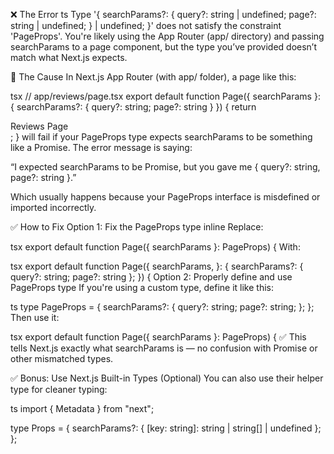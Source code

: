❌ The Error
ts
Type '{ searchParams?: { query?: string | undefined; page?: string | undefined; } | undefined; }' does not satisfy the constraint 'PageProps'.
You're likely using the App Router (app/ directory) and passing searchParams to a page component, but the type you’ve provided doesn’t match what Next.js expects.

🧠 The Cause
In Next.js App Router (with app/ folder), a page like this:

tsx
// app/reviews/page.tsx
export default function Page({ searchParams }: { searchParams?: { query?: string; page?: string } }) {
  return <div>Reviews Page</div>;
}
will fail if your PageProps type expects searchParams to be something like a Promise<any>. The error message is saying:

“I expected searchParams to be Promise<any>, but you gave me { query?: string, page?: string }.”

Which usually happens because your PageProps interface is misdefined or imported incorrectly.

✅ How to Fix
Option 1: Fix the PageProps type inline
Replace:

tsx
export default function Page({ searchParams }: PageProps) {
With:

tsx
export default function Page({
  searchParams,
}: {
  searchParams?: { query?: string; page?: string };
}) {
Option 2: Properly define and use PageProps type
If you're using a custom type, define it like this:

ts
type PageProps = {
  searchParams?: {
    query?: string;
    page?: string;
  };
};
Then use it:

tsx
export default function Page({ searchParams }: PageProps) {
✅ This tells Next.js exactly what searchParams is — no confusion with Promise or other mismatched types.

✅ Bonus: Use Next.js Built-in Types (Optional)
You can also use their helper type for cleaner typing:

ts
import { Metadata } from "next";

type Props = {
  searchParams?: { [key: string]: string | string[] | undefined };
};